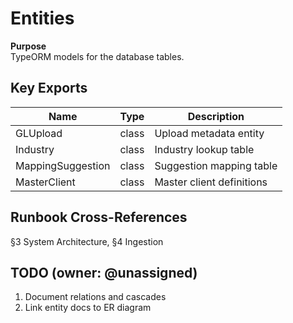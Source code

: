 # Entities

**Purpose**          
TypeORM models for the database tables.

## Key Exports
| Name | Type | Description |
|------|------|-------------|
| GLUpload | class | Upload metadata entity |
| Industry | class | Industry lookup table |
| MappingSuggestion | class | Suggestion mapping table |
| MasterClient | class | Master client definitions |

## Runbook Cross-References
§3 System Architecture, §4 Ingestion

## TODO (owner: @unassigned)
1. Document relations and cascades
2. Link entity docs to ER diagram

